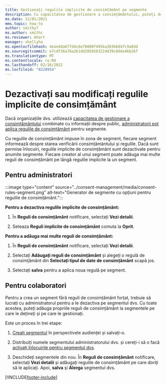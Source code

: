 ```yaml
---
title: Gestionați regulile implicite de consimțământ pe segmente
description: Cu capacitatea de gestionare a consimțământului, puteți dezactiva sau modifica regulile implicite de consimțământ dacă sunt activate suprascrierile.
ms.date: 12/01/2021
mms.topic: how-to
author: smithy7
ms.author: smithc
ms.reviewer: mhart
manager: shellyha
ms.openlocfilehash: 4eae4da67fd4c6e70800f495ba30366d4fc9a0dd
ms.sourcegitcommit: e7cdf36a78a2b1dd2850183224d39c8dde46b26f
ms.translationtype: MT
ms.contentlocale: ro-RO
ms.lasthandoff: 02/16/2022
ms.locfileid: "8228954"
---
```

# <a name="disable-or-change-default-consent-rules"></a>Dezactivați sau modificați regulile implicite de consimțământ

Dacă organizațiile dvs. utilizează [capacitatea de gestionare a consimțământului](../consent-management/overview.md) combinate cu informații despre public, [administratorii pot aplica regulile de consimțământ](activate-consent.md) pentru segmente. 

Cu regulile de consimțământ impuse în zona de segment, fiecare segment informează despre starea verificării consimțământului și regulile. Dacă sunt permise înlocuiri, regulile implicite de consimțământ sunt dezactivate pentru anumite segmente. Fiecare creator al unui segment poate adăuga mai multe reguli de consimțământ pe lângă regulile implicite la un segment. 

## <a name="for-administrators"></a>Pentru administratori

:::image type="content" source="../consent-management/media/consent-rules-segment.png" alt-text="Generator de segmente cu opțiuni pentru regulile de consimțământ.":::

**Pentru a dezactiva regulile implicite de consimțământ:**

1. În **Reguli de consimțământ** notificare, selectați **Vezi detalii**. 

1. Seteaza **Reguli implicite de consimțământ** comuta la **Oprit**.

**Pentru a adăuga mai multe reguli de consimțământ:**

1. În **Reguli de consimțământ** notificare, selectați **Vezi detalii**. 

1. Selectați **Adăugați reguli de consimțământ** și alegeți o regulă de consimțământ din **Selectați tipul de date de consimțământ** scapă jos.

1. Selectați **salva** pentru a aplica noua regulă pe segment.

## <a name="for-contributors"></a>Pentru colaboratori

Pentru a crea un segment fără reguli de consimțământ forțat, trebuie să lucrați cu administratorul pentru a le dezactiva pe segmentul dvs. Cu toate acestea, puteți adăuga propriile reguli de consimțământ la segmentele pe care le dețineți și pe care le gestionați.

Este un proces în trei etape: 
1. [Creați segmentul](segments.md) în perspectivele audienței și salvați-o. 

1. Distribuiți numele segmentului administratorului dvs. și cereți-i să o facă [activați înlocuirile pentru segmentul dvs](activate-consent.md). 

1. Deschideți segmentele din nou. În **Reguli de consimțământ** notificare, selectați **Vezi detalii** și adăugați regulile de consimțământ pe care doriți să le aplicați. Apoi, **salva** și **Alerga** segmentul dvs.



[!INCLUDE[footer-include](../includes/footer-banner.md)] 
